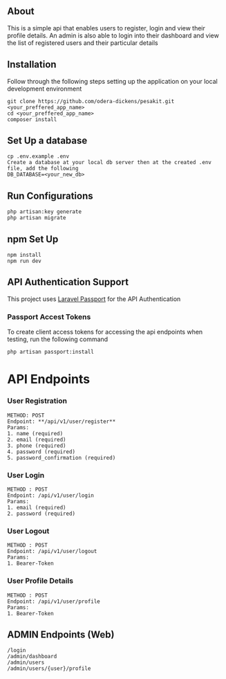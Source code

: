 ## About

This is a simple api that enables users to register, login and view their profile details. An admin is also able to login into their dashboard and view the list of registered users and their particular details

## Installation
Follow through the following steps setting up the application on your local development environment
```
git clone https://github.com/odera-dickens/pesakit.git <your_preffered_app_name>
cd <your_preffered_app_name>
composer install
```
## Set Up a database
```
cp .env.example .env
Create a database at your local db server then at the created .env file, add the following 
DB_DATABASE=<your_new_db>
```
## Run Configurations
```
php artisan:key generate
php artisan migrate
```
## npm Set Up
```
npm install
npm run dev
```
## API Authentication Support
This project uses [Laravel Passport](https://laravel.com/docs/8.x/passport) for the API Authentication
### Passport Accest Tokens
To create client access tokens for accessing the api endpoints when testing, run the following command
```
php artisan passport:install
```
# API Endpoints
### User Registration
```
METHOD: POST
Endpoint: **/api/v1/user/register**
Params: 
1. name (required)
2. email (required)
3. phone (required)
4. password (required)
5. password_confirmation (required)
```
### User Login
```
METHOD : POST
Endpoint: /api/v1/user/login
Params:  
1. email (required)
2. password (required)
```
### User Logout
```
METHOD : POST
Endpoint: /api/v1/user/logout
Params:  
1. Bearer-Token
```
### User Profile Details
```
METHOD : POST
Endpoint: /api/v1/user/profile
Params:  
1. Bearer-Token
```
## ADMIN Endpoints (Web)
```
/login
/admin/dashboard
/admin/users
/admin/users/{user}/profile
```